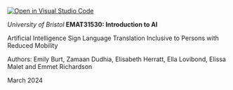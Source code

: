 [![Open in Visual Studio Code](https://classroom.github.com/assets/open-in-vscode-718a45dd9cf7e7f842a935f5ebbe5719a5e09af4491e668f4dbf3b35d5cca122.svg)](https://classroom.github.com/online_ide?assignment_repo_id=13675834&assignment_repo_type=AssignmentRepo)

*University of Bristol*
**EMAT31530: Introduction to AI**

Artificial Intelligence Sign Language Translation Inclusive to Persons with Reduced Mobility

Authors: Emily Burt, Zamaan Dudhia, Elisabeth Herratt, Ella Lovibond, Elissa Malet and Emmet Richardson

March 2024

